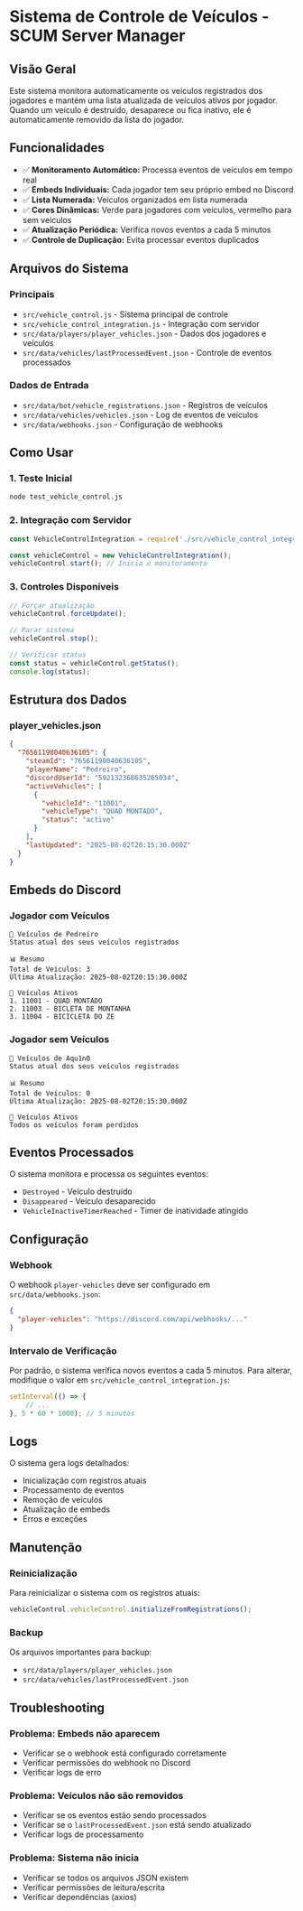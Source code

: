 # Sistema de Controle de Veículos - SCUM Server Manager

## Visão Geral

Este sistema monitora automaticamente os veículos registrados dos jogadores e mantém uma lista atualizada de veículos ativos por jogador. Quando um veículo é destruído, desaparece ou fica inativo, ele é automaticamente removido da lista do jogador.

## Funcionalidades

- ✅ **Monitoramento Automático:** Processa eventos de veículos em tempo real
- ✅ **Embeds Individuais:** Cada jogador tem seu próprio embed no Discord
- ✅ **Lista Numerada:** Veículos organizados em lista numerada
- ✅ **Cores Dinâmicas:** Verde para jogadores com veículos, vermelho para sem veículos
- ✅ **Atualização Periódica:** Verifica novos eventos a cada 5 minutos
- ✅ **Controle de Duplicação:** Evita processar eventos duplicados

## Arquivos do Sistema

### Principais
- `src/vehicle_control.js` - Sistema principal de controle
- `src/vehicle_control_integration.js` - Integração com servidor
- `src/data/players/player_vehicles.json` - Dados dos jogadores e veículos
- `src/data/vehicles/lastProcessedEvent.json` - Controle de eventos processados

### Dados de Entrada
- `src/data/bot/vehicle_registrations.json` - Registros de veículos
- `src/data/vehicles/vehicles.json` - Log de eventos de veículos
- `src/data/webhooks.json` - Configuração de webhooks

## Como Usar

### 1. Teste Inicial
```bash
node test_vehicle_control.js
```

### 2. Integração com Servidor
```javascript
const VehicleControlIntegration = require('./src/vehicle_control_integration');

const vehicleControl = new VehicleControlIntegration();
vehicleControl.start(); // Inicia o monitoramento
```

### 3. Controles Disponíveis
```javascript
// Forçar atualização
vehicleControl.forceUpdate();

// Parar sistema
vehicleControl.stop();

// Verificar status
const status = vehicleControl.getStatus();
console.log(status);
```

## Estrutura dos Dados

### player_vehicles.json
```json
{
  "76561198040636105": {
    "steamId": "76561198040636105",
    "playerName": "Pedreiro",
    "discordUserId": "592132368635265034",
    "activeVehicles": [
      {
        "vehicleId": "11001",
        "vehicleType": "QUAD MONTADO",
        "status": "active"
      }
    ],
    "lastUpdated": "2025-08-02T20:15:30.000Z"
  }
}
```

## Embeds do Discord

### Jogador com Veículos
```
🚗 Veículos de Pedreiro
Status atual dos seus veículos registrados

📊 Resumo
Total de Veículos: 3
Última Atualização: 2025-08-02T20:15:30.000Z

🚙 Veículos Ativos
1. 11001 - QUAD MONTADO
2. 11003 - BICLETA DE MONTANHA
3. 11004 - BICICLETA DO ZE
```

### Jogador sem Veículos
```
🚗 Veículos de Aqu1n0
Status atual dos seus veículos registrados

📊 Resumo
Total de Veículos: 0
Última Atualização: 2025-08-02T20:15:30.000Z

🚙 Veículos Ativos
Todos os veículos foram perdidos
```

## Eventos Processados

O sistema monitora e processa os seguintes eventos:
- `Destroyed` - Veículo destruído
- `Disappeared` - Veículo desaparecido
- `VehicleInactiveTimerReached` - Timer de inatividade atingido

## Configuração

### Webhook
O webhook `player-vehicles` deve ser configurado em `src/data/webhooks.json`:
```json
{
  "player-vehicles": "https://discord.com/api/webhooks/..."
}
```

### Intervalo de Verificação
Por padrão, o sistema verifica novos eventos a cada 5 minutos. Para alterar, modifique o valor em `src/vehicle_control_integration.js`:
```javascript
setInterval(() => {
    // ...
}, 5 * 60 * 1000); // 5 minutos
```

## Logs

O sistema gera logs detalhados:
- Inicialização com registros atuais
- Processamento de eventos
- Remoção de veículos
- Atualização de embeds
- Erros e exceções

## Manutenção

### Reinicialização
Para reinicializar o sistema com os registros atuais:
```javascript
vehicleControl.vehicleControl.initializeFromRegistrations();
```

### Backup
Os arquivos importantes para backup:
- `src/data/players/player_vehicles.json`
- `src/data/vehicles/lastProcessedEvent.json`

## Troubleshooting

### Problema: Embeds não aparecem
- Verificar se o webhook está configurado corretamente
- Verificar permissões do webhook no Discord
- Verificar logs de erro

### Problema: Veículos não são removidos
- Verificar se os eventos estão sendo processados
- Verificar se o `lastProcessedEvent.json` está sendo atualizado
- Verificar logs de processamento

### Problema: Sistema não inicia
- Verificar se todos os arquivos JSON existem
- Verificar permissões de leitura/escrita
- Verificar dependências (axios) 